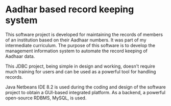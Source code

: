 # Aadhar based record keeping system
This software project is developed for maintaining the records of members of an institution based on their Aadhaar numbers. It was part of my intermediate curriculum. The purpose of this software is to develop the management information system to automate the record keeping of Aadhaar data.

This JDBC project, being simple in design and working, doesn't require much training for users and can be used as a powerful tool for handling records.

Java Netbeans IDE 8.2 is used during the coding and design of the software project to obtain a GUI-based integrated platform. As a backend, a powerful open-source RDBMS, MySQL, is used.
